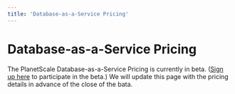 ```yaml
---
title: 'Database-as-a-Service Pricing'
---
```


# Database-as-a-Service Pricing

The PlanetScale Database-as-a-Service Pricing is currently in beta. ([Sign up here](/signup) to participate in the beta.) We will update this page with the pricing details in advance of the close of the bata.
